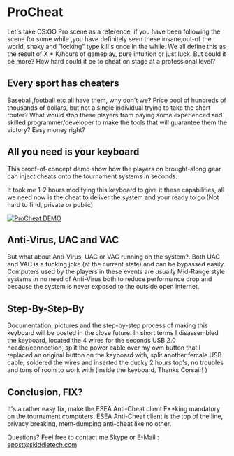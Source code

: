 # ProCheat
Let's take CS:GO Pro scene as a reference, if you have been following the scene for some while ,you have definitely 
seen these insane,out-of the world, shaky and "locking" type kill's once in the while. We all define this as the result of X * K/hours of gameplay,
pure intuition or just luck. But could it be more? How hard could it be to cheat on stage at a professional level?


## Every sport has cheaters
Baseball,football etc all have them, why don't we?
Price pool of hundreds of thousands of dollars, but not a single individual trying to take the short router?
What would stop these players from paying some experienced and skilled programmer/developer to make the tools that will guarantee them the victory?
Easy money right?


## All you need is your keyboard
This proof-of-concept demo show how the players on brought-along gear can inject cheats onto the tournament systems in seconds.

It took me 1-2 hours modifying this keyboard to give it these capabilities, all we need now is the cheat to deliver the system and your ready to go
(Not hard to find, private or public) 

[![ProCheat DEMO](http://vvcap.com/img/h9k9YqY8Lrt.png)](https://www.youtube.com/watch?v=CvkHaOqkhxI-Y "Pro Cheat Demo")

## Anti-Virus, UAC and VAC
But what about Anti-Virus, UAC or VAC running on the system?.
Both UAC and VAC is a fucking joke (at the current state) and can be bypassed easily.
Computers used by the players in these events are usually Mid-Range style systems in no need of Anti-Virus
both to reduce performance drop and because the system is never exposed to the outside open internet. 


## Step-By-Step-By
Documentation, pictures and the step-by-step process of making this keyboard will be posted in the close future.
In short terms I disassembled the keyboard, located the 4 wires for the seconds USB 2.0 header/connection, split the power cable
over my own button that I replaced an original button on the keyboard with, split another female USB cable, soldered the wires and inserted the ducky
2 hours top's, no troubles and tons of room to work with (inside the keyboard, Thanks Corsair! ) 


## Conclusion, FIX?
It's a rather easy fix, make the ESEA Anti-Cheat client F**king mandatory on the tournament computers. 
ESEA Anti-Cheat client is the top of the line, privacy breaking, mem-dumping anti-cheat like no other.



Questions?
Feel free to contact me
Skype or E-Mail : epost@skiddietech.com
